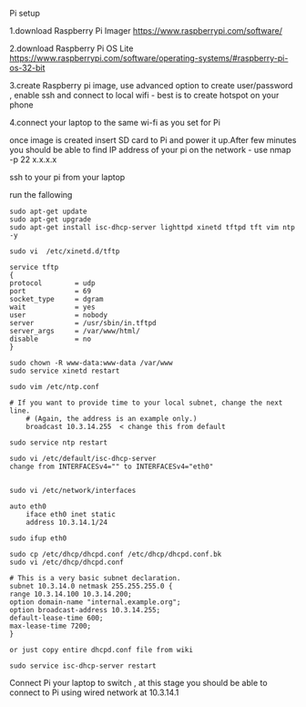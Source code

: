 Pi setup

1.download Raspberry Pi Imager
	https://www.raspberrypi.com/software/

2.download Raspberry Pi OS Lite
	https://www.raspberrypi.com/software/operating-systems/#raspberry-pi-os-32-bit

3.create Raspberry pi image, use advanced option to create user/password , enable ssh and connect to local wifi - best is to create hotspot on your phone 

4.connect your laptop to the same wi-fi as you set for Pi

once image is created insert SD card to Pi and power it up.After few minutes you should be able to find IP address of your pi on the network - use nmap -p 22 x.x.x.x

ssh to your pi from your laptop

  run the fallowing 

	sudo apt-get update
	sudo apt-get upgrade
	sudo apt-get install isc-dhcp-server lighttpd xinetd tftpd tft vim ntp  -y

	sudo vi  /etc/xinetd.d/tftp

	service tftp
	{
	protocol        = udp
	port            = 69
	socket_type     = dgram
	wait            = yes
	user            = nobody
	server          = /usr/sbin/in.tftpd
	server_args     = /var/www/html/
	disable         = no
	}

	sudo chown -R www-data:www-data /var/www
	sudo service xinetd restart
	
	sudo vim /etc/ntp.conf
	
	# If you want to provide time to your local subnet, change the next line.
        # (Again, the address is an example only.)
        broadcast 10.3.14.255  < change this from default 
	
	sudo service ntp restart
	
	sudo vi /etc/default/isc-dhcp-server
	change from INTERFACESv4="" to INTERFACESv4="eth0"
	

	sudo vi /etc/network/interfaces

	auto eth0
		iface eth0 inet static
		address 10.3.14.1/24

	sudo ifup eth0
 
	sudo cp /etc/dhcp/dhcpd.conf /etc/dhcp/dhcpd.conf.bk
	sudo vi /etc/dhcp/dhcpd.conf

	# This is a very basic subnet declaration.
	subnet 10.3.14.0 netmask 255.255.255.0 {
  	range 10.3.14.100 10.3.14.200;
  	option domain-name "internal.example.org";
  	option broadcast-address 10.3.14.255;
  	default-lease-time 600;
  	max-lease-time 7200;
	}

 	or just copy entire dhcpd.conf file from wiki 

 	sudo service isc-dhcp-server restart
 	


Connect Pi your laptop to switch , at this stage you should be able to connect to Pi using wired network   at 10.3.14.1

